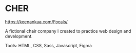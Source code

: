 # CHER
https://keenankua.com/Focals/

A fictional chair company I created to practice web design and development.

Tools: HTML, CSS, Sass, Javascript, Figma
